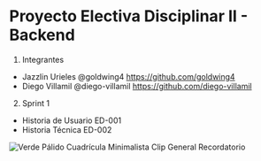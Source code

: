 # Proyecto Electiva Disciplinar II - Backend

1. Integrantes
  - Jazzlin Urieles @goldwing4 https://github.com/goldwing4
  - Diego Villamil  @diego-villamil https://github.com/diego-villamil
  
2. Sprint 1
  - Historia de Usuario ED-001 
  - Historia Técnica ED-002
  
  ![Verde Pálido Cuadrícula Minimalista Clip General Recordatorio](https://user-images.githubusercontent.com/99834634/188723336-45fc58f1-b2ee-4f0a-8aa0-bd66ff20950c.png)


